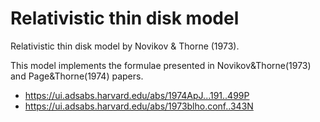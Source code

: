 Relativistic thin disk model
==============================

Relativistic thin disk model by Novikov & Thorne (1973).

This model implements the formulae presented in 
Novikov&Thorne(1973) and Page&Thorne(1974) papers.

* https://ui.adsabs.harvard.edu/abs/1974ApJ...191..499P
* https://ui.adsabs.harvard.edu/abs/1973blho.conf..343N
